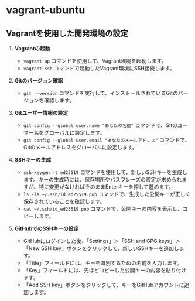 # vagrant-ubuntu

## Vagrantを使用した開発環境の設定

1. **Vagrantの起動**
   - `vagrant up` コマンドを使用して、Vagrant環境を起動します。
   - `vagrant ssh` コマンドで起動したVagrant環境にSSH接続します。

2. **Gitのバージョン確認**
   - `git --version` コマンドを実行して、インストールされているGitのバージョンを確認します。

3. **Gitユーザー情報の設定**
   - `git config --global user.name "あなたの名前"` コマンドで、Gitのユーザー名をグローバルに設定します。
   - `git config --global user.email "あなたのメールアドレス"` コマンドで、Gitのメールアドレスをグローバルに設定します。

4. **SSHキーの生成**
   - `ssh-keygen -t ed25519` コマンドを使用して、新しいSSHキーを生成します。キーの生成時には、保存場所やパスフレーズの設定が求められますが、特に変更がなければそのままEnterキーを押して進めます。
   - `ls -la ~/.ssh/id_ed25519.pub` コマンドで、生成した公開キーが正しく保存されていることを確認します。
   - `cat ~/.ssh/id_ed25519.pub` コマンドで、公開キーの内容を表示し、コピーします。

5. **GitHubでのSSHキーの設定**
   - GitHubにログインした後、「Settings」＞「SSH and GPG keys」＞「New SSH key」ボタンをクリックして、新しいSSHキーを追加します。
   - 「Title」フィールドには、キーを識別するための名前を入力します。
   - 「Key」フィールドには、先ほどコピーした公開キーの内容を貼り付けます。
   - 「Add SSH key」ボタンをクリックして、キーをGitHubアカウントに追加します。


